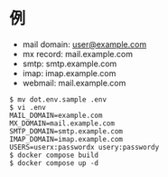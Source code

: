 # 例
- mail domain: user@example.com
- mx record: mail.example.com
- smtp: smtp.example.com
- imap: imap.example.com
- webmail: mail.example.com
```
$ mv dot.env.sample .env
$ vi .env
MAIL_DOMAIN=example.com
MX_DOMAIN=mail.example.com
SMTP_DOMAIN=smtp.example.com
IMAP_DOMAIN=imap.example.com
USERS=userx:passwordx usery:passwordy
$ docker compose build
$ docker compose up -d
```
